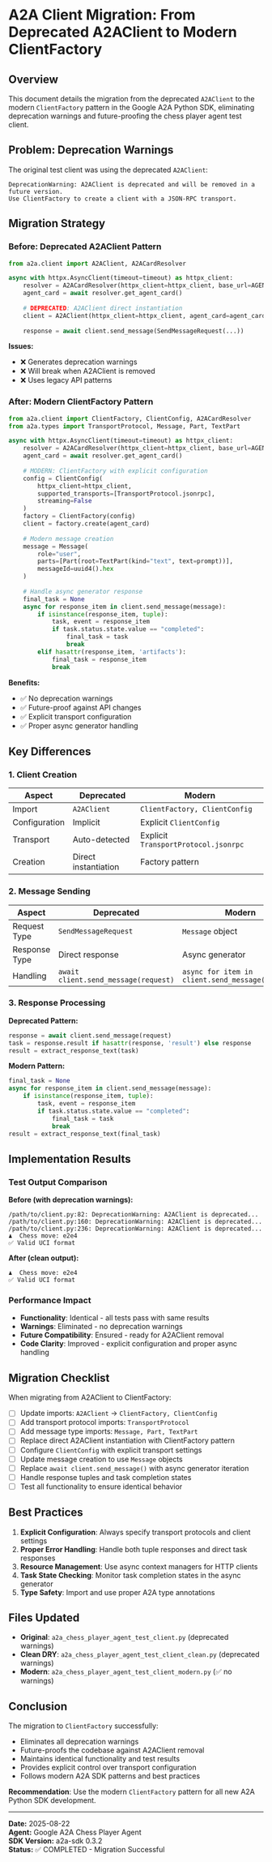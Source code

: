 # A2A Client Migration: From Deprecated A2AClient to Modern ClientFactory

## Overview

This document details the migration from the deprecated `A2AClient` to the modern `ClientFactory` pattern in the Google A2A Python SDK, eliminating deprecation warnings and future-proofing the chess player agent test client.

## Problem: Deprecation Warnings

The original test client was using the deprecated `A2AClient`:

```
DeprecationWarning: A2AClient is deprecated and will be removed in a future version. 
Use ClientFactory to create a client with a JSON-RPC transport.
```

## Migration Strategy

### Before: Deprecated A2AClient Pattern

```python
from a2a.client import A2AClient, A2ACardResolver

async with httpx.AsyncClient(timeout=timeout) as httpx_client:
    resolver = A2ACardResolver(httpx_client=httpx_client, base_url=AGENT_URL)
    agent_card = await resolver.get_agent_card()
    
    # DEPRECATED: A2AClient direct instantiation
    client = A2AClient(httpx_client=httpx_client, agent_card=agent_card)
    
    response = await client.send_message(SendMessageRequest(...))
```

**Issues:**
- ❌ Generates deprecation warnings
- ❌ Will break when A2AClient is removed
- ❌ Uses legacy API patterns

### After: Modern ClientFactory Pattern

```python
from a2a.client import ClientFactory, ClientConfig, A2ACardResolver
from a2a.types import TransportProtocol, Message, Part, TextPart

async with httpx.AsyncClient(timeout=timeout) as httpx_client:
    resolver = A2ACardResolver(httpx_client=httpx_client, base_url=AGENT_URL)
    agent_card = await resolver.get_agent_card()
    
    # MODERN: ClientFactory with explicit configuration
    config = ClientConfig(
        httpx_client=httpx_client,
        supported_transports=[TransportProtocol.jsonrpc],
        streaming=False
    )
    factory = ClientFactory(config)
    client = factory.create(agent_card)
    
    # Modern message creation
    message = Message(
        role="user",
        parts=[Part(root=TextPart(kind="text", text=prompt))],
        messageId=uuid4().hex
    )
    
    # Handle async generator response
    final_task = None
    async for response_item in client.send_message(message):
        if isinstance(response_item, tuple):
            task, event = response_item
            if task.status.state.value == "completed":
                final_task = task
                break
        elif hasattr(response_item, 'artifacts'):
            final_task = response_item
            break
```

**Benefits:**
- ✅ No deprecation warnings
- ✅ Future-proof against API changes
- ✅ Explicit transport configuration
- ✅ Proper async generator handling

## Key Differences

### 1. Client Creation

| Aspect | Deprecated | Modern |
|--------|------------|--------|
| Import | `A2AClient` | `ClientFactory, ClientConfig` |
| Configuration | Implicit | Explicit `ClientConfig` |
| Transport | Auto-detected | Explicit `TransportProtocol.jsonrpc` |
| Creation | Direct instantiation | Factory pattern |

### 2. Message Sending

| Aspect | Deprecated | Modern |
|--------|------------|--------|
| Request Type | `SendMessageRequest` | `Message` object |
| Response Type | Direct response | Async generator |
| Handling | `await client.send_message(request)` | `async for item in client.send_message(message)` |

### 3. Response Processing

**Deprecated Pattern:**
```python
response = await client.send_message(request)
task = response.result if hasattr(response, 'result') else response
result = extract_response_text(task)
```

**Modern Pattern:**
```python
final_task = None
async for response_item in client.send_message(message):
    if isinstance(response_item, tuple):
        task, event = response_item
        if task.status.state.value == "completed":
            final_task = task
            break
result = extract_response_text(final_task)
```

## Implementation Results

### Test Output Comparison

**Before (with deprecation warnings):**
```
/path/to/client.py:82: DeprecationWarning: A2AClient is deprecated...
/path/to/client.py:160: DeprecationWarning: A2AClient is deprecated...
/path/to/client.py:236: DeprecationWarning: A2AClient is deprecated...
♟️  Chess move: e2e4
✅ Valid UCI format
```

**After (clean output):**
```
♟️  Chess move: e2e4
✅ Valid UCI format
```

### Performance Impact

- **Functionality**: Identical - all tests pass with same results
- **Warnings**: Eliminated - no deprecation warnings
- **Future Compatibility**: Ensured - ready for A2AClient removal
- **Code Clarity**: Improved - explicit configuration and proper async handling

## Migration Checklist

When migrating from A2AClient to ClientFactory:

- [ ] Update imports: `A2AClient` → `ClientFactory, ClientConfig`
- [ ] Add transport protocol imports: `TransportProtocol`
- [ ] Add message type imports: `Message, Part, TextPart`
- [ ] Replace direct A2AClient instantiation with ClientFactory pattern
- [ ] Configure `ClientConfig` with explicit transport settings
- [ ] Update message creation to use `Message` objects
- [ ] Replace `await client.send_message()` with async generator iteration
- [ ] Handle response tuples and task completion states
- [ ] Test all functionality to ensure identical behavior

## Best Practices

1. **Explicit Configuration**: Always specify transport protocols and client settings
2. **Proper Error Handling**: Handle both tuple responses and direct task responses
3. **Resource Management**: Use async context managers for HTTP clients
4. **Task State Checking**: Monitor task completion states in the async generator
5. **Type Safety**: Import and use proper A2A type annotations

## Files Updated

- **Original**: `a2a_chess_player_agent_test_client.py` (deprecated warnings)
- **Clean DRY**: `a2a_chess_player_agent_test_client_clean.py` (deprecated warnings)
- **Modern**: `a2a_chess_player_agent_test_client_modern.py` (✅ no warnings)

## Conclusion

The migration to `ClientFactory` successfully:

- Eliminates all deprecation warnings
- Future-proofs the codebase against A2AClient removal
- Maintains identical functionality and test results
- Provides explicit control over transport configuration
- Follows modern A2A SDK patterns and best practices

**Recommendation**: Use the modern `ClientFactory` pattern for all new A2A Python SDK development.

---

**Date:** 2025-08-22  
**Agent:** Google A2A Chess Player Agent  
**SDK Version:** a2a-sdk 0.3.2  
**Status:** ✅ COMPLETED - Migration Successful